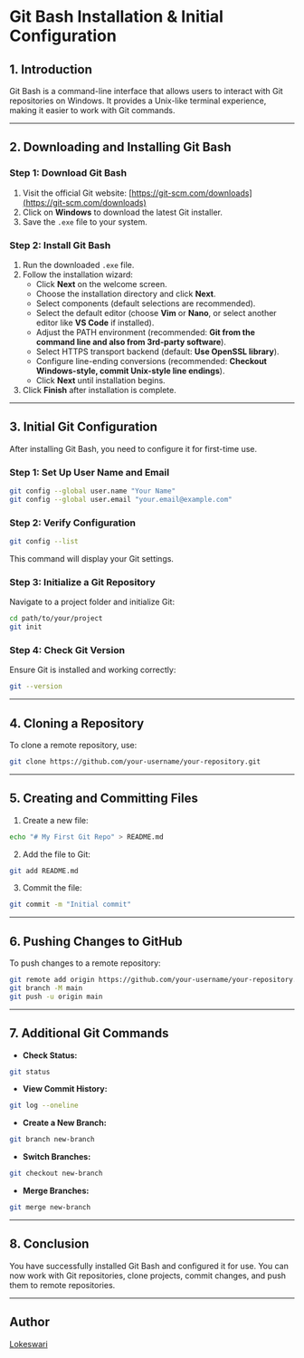 # Git Bash Installation & Initial Configuration

## 1. Introduction
Git Bash is a command-line interface that allows users to interact with Git repositories on Windows. It provides a Unix-like terminal experience, making it easier to work with Git commands.

---

## 2. Downloading and Installing Git Bash
### Step 1: Download Git Bash
1. Visit the official Git website: [https://git-scm.com/downloads](https://git-scm.com/downloads)
2. Click on **Windows** to download the latest Git installer.
3. Save the `.exe` file to your system.

### Step 2: Install Git Bash
1. Run the downloaded `.exe` file.
2. Follow the installation wizard:
   - Click **Next** on the welcome screen.
   - Choose the installation directory and click **Next**.
   - Select components (default selections are recommended).
   - Select the default editor (choose **Vim** or **Nano**, or select another editor like **VS Code** if installed).
   - Adjust the PATH environment (recommended: **Git from the command line and also from 3rd-party software**).
   - Select HTTPS transport backend (default: **Use OpenSSL library**).
   - Configure line-ending conversions (recommended: **Checkout Windows-style, commit Unix-style line endings**).
   - Click **Next** until installation begins.
3. Click **Finish** after installation is complete.

---

## 3. Initial Git Configuration
After installing Git Bash, you need to configure it for first-time use.

### Step 1: Set Up User Name and Email
```bash
git config --global user.name "Your Name"
git config --global user.email "your.email@example.com"
```

### Step 2: Verify Configuration
```bash
git config --list
```
This command will display your Git settings.

### Step 3: Initialize a Git Repository
Navigate to a project folder and initialize Git:
```bash
cd path/to/your/project
git init
```

### Step 4: Check Git Version
Ensure Git is installed and working correctly:
```bash
git --version
```

---

## 4. Cloning a Repository
To clone a remote repository, use:
```bash
git clone https://github.com/your-username/your-repository.git
```

---

## 5. Creating and Committing Files
1. Create a new file:
```bash
echo "# My First Git Repo" > README.md
```
2. Add the file to Git:
```bash
git add README.md
```
3. Commit the file:
```bash
git commit -m "Initial commit"
```

---

## 6. Pushing Changes to GitHub
To push changes to a remote repository:
```bash
git remote add origin https://github.com/your-username/your-repository.git
git branch -M main
git push -u origin main
```

---

## 7. Additional Git Commands
- **Check Status:**
```bash
git status
```
- **View Commit History:**
```bash
git log --oneline
```
- **Create a New Branch:**
```bash
git branch new-branch
```
- **Switch Branches:**
```bash
git checkout new-branch
```
- **Merge Branches:**
```bash
git merge new-branch
```

---

## 8. Conclusion
You have successfully installed Git Bash and configured it for use. You can now work with Git repositories, clone projects, commit changes, and push them to remote repositories.

---

## Author
[Lokeswari](https://github.com/LokiRameshBabu/c406firstproject)
